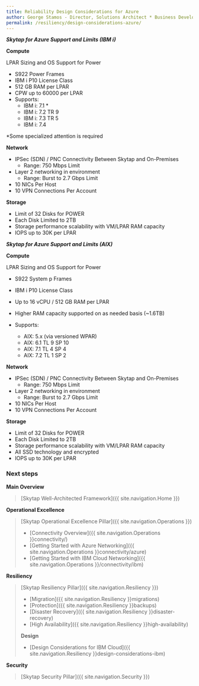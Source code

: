 ```yaml
---
title: Reliability Design Considerations for Azure
author: George Stamos - Director, Solutions Architect * Business Development
permalink: /resiliency/design-considerations-azure/
---
```


***Skytap for Azure Support and Limits (IBM i)***


**Compute**

LPAR Sizing and OS Support
for Power

* S922 Power Frames
* IBM i P10 License Class
* 512 GB RAM per LPAR
* CPW up to 60000 per LPAR
* Supports:
    * IBM i: 7.1 *
    * IBM i: 7.2 TR 9
    * IBM i: 7.3 TR 5
    * IBM i: 7.4
    
 *Some specialized attention is required

**Network**

* IPSec (SDN) / PNC Connectivity Between Skytap and On-Premises
  * Range: 750 Mbps Limit
* Layer 2 networking in environment
  * Range: Burst to 2.7 Gbps Limit
* 10 NICs Per Host
* 10 VPN Connections Per Account


**Storage**

* Limit of 32 Disks for POWER
* Each Disk Limited to 2TB 
* Storage performance scalability with VM/LPAR RAM capacity
* IOPS up to 30K per LPAR

***Skytap for Azure Support and Limits (AIX)***

**Compute**

LPAR Sizing and OS Support for Power

* S922 System p Frames
* IBM i P10 License Class
* Up to 16 vCPU / 512 GB RAM per LPAR
* Higher RAM capacity supported on as needed basis (~1.6TB)
* Supports:

  * AIX: 5.x (via versioned WPAR)
  * AIX: 6.1 TL 9 SP 10
  * AIX: 7.1 TL 4 SP 4 
  * AIX: 7.2 TL 1 SP 2

**Network**

* IPSec (SDN) / PNC Connectivity Between Skytap and On-Premises
  * Range: 750 Mbps Limit
* Layer 2 networking in environment
  * Range: Burst to 2.7 Gbps Limit
* 10 NICs Per Host
* 10 VPN Connections Per Account


**Storage**
* Limit of 32 Disks for POWER
* Each Disk Limited to 2TB 
* Storage performance scalability with VM/LPAR RAM capacity
* All SSD technology and encrypted
* IOPS up to 30K per LPAR

### Next steps

**Main Overview**
> [Skytap Well-Architected Framework]({{ site.navigation.Home }})

**Operational Excellence**
> [Skytap Operational Excellence Pillar]({{ site.navigation.Operations }})
> * [Connectivity Overview]({{ site.navigation.Operations }}connectivity/)
> * [Getting Started with Azure Networking]({{ site.navigation.Operations }}connectivity/azure)
> * [Getting Started with IBM Cloud Networking]({{ site.navigation.Operations }}/connectivity/ibm)

**Resiliency**
> [Skytap Resiliency Pillar]({{ site.navigation.Resiliency }})
> * [Migration]({{ site.navigation.Resiliency }}migrations)
> * [Protection]({{ site.navigation.Resiliency }}backups)
> * [Disaster Recovery]({{ site.navigation.Resiliency }}disaster-recovery)
> * [High Availability]({{ site.navigation.Resiliency }}high-availability)
>
> **Design**
> * [Design Considerations for IBM Cloud]({{ site.navigation.Resiliency }}design-considerations-ibm)

**Security**
> [Skytap Security Pillar]({{ site.navigation.Security }})
